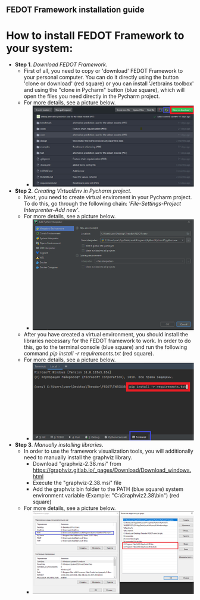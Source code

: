 ## FEDOT Framework installation guide

# How to install FEDOT Framework to your system:

* **Step 1**. *Download FEDOT Framework*.
  * First of all, you need to copy or 'download' FEDOT Framework to your personal computer. You can do it directly using the button          'clone or download' (red square) or you can install 'Jetbrains toolbox' and using the "clone in Pycharm" button (blue square), 
    which will open the files you need directly in the Pycharm project. 
  * For more details, see a picture below.
    * ![Step 1](img/img-tutorial/1_step.png)
* **Step 2**. *Creating VirtualEnv in Pycharm project*.
  * Next, you need to create virtual enviroment in your Pycharm project. To do this, go through the following chain: 
    *'File-Settings-Project Interprenter-Add new'*. 
  * For more details, see a picture below.
    * ![Step 2](img/img-tutorial/2_step.PNG)
  * After you have created a virtual environment, you should install the libraries necessary for the FEDOT framework to work. 
    In order to do this, go to the terminal console (blue square) and run the following command *pip install -r requirements.txt* 
    (red square). 
  * For more details, see a picture below.
    * ![Step 3](img/img-tutorial/3_step.png)
* **Step 3**. *Manually installing libraries*.
  * In order to use the framework visualization tools, you will additionally need to manually install the graphviz library.
    * Download "graphviz-2.38.msi" from https://graphviz.gitlab.io/_pages/Download/Download_windows.html
    * Execute the "graphviz-2.38.msi" file
    * Add the graphviz bin folder to the PATH (blue square) system environment variable (Example: "C:\Graphviz2.38\bin") (red square) 
  * For more details, see a picture below.
    * ![Step 4](img/img-tutorial/4_step.png)
